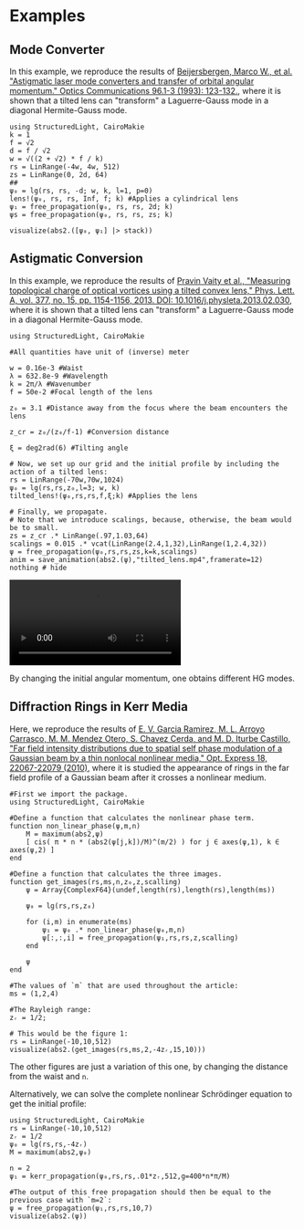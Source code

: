 # Examples

## Mode Converter

In this example, we reproduce the results of [Beijersbergen, Marco W., et al. "Astigmatic laser mode converters and transfer of orbital angular momentum." Optics Communications 96.1-3 (1993): 123-132.](https://www.sciencedirect.com/science/article/pii/003040189390535D), where it is shown that a tilted lens can "transform" a Laguerre-Gauss mode in a diagonal Hermite-Gauss mode.

```@example
using StructuredLight, CairoMakie
k = 1
f = √2
d = f / √2
w = √((2 + √2) * f / k)
rs = LinRange(-4w, 4w, 512)
zs = LinRange(0, 2d, 64)
##
ψ₀ = lg(rs, rs, -d; w, k, l=1, p=0)
lens!(ψ₀, rs, rs, Inf, f; k) #Applies a cylindrical lens
ψ₁ = free_propagation(ψ₀, rs, rs, 2d; k)
ψs = free_propagation(ψ₀, rs, rs, zs; k)

visualize(abs2.([ψ₀, ψ₁] |> stack))
```

## Astigmatic Conversion

In this example, we reproduce the results of [Pravin Vaity et al., "Measuring topological charge of optical vortices using a tilted convex lens," Phys. Lett. A, vol. 377, no. 15, pp. 1154-1156, 2013. DOI: 10.1016/j.physleta.2013.02.030](https://www.sciencedirect.com/science/article/abs/pii/S0375960113001953?casa_token=4qY1zlrA1jAAAAAA:siRwxg9tPju8XHJkGtAjGVXJacg7pBbaZyFJUQscNaQplQ2ciYyoMQOlTexOlyaW9VSQBDViPph4), where it is shown that a tilted lens can "transform" a Laguerre-Gauss mode in a diagonal Hermite-Gauss mode.

```@example
using StructuredLight, CairoMakie

#All quantities have unit of (inverse) meter

w = 0.16e-3 #Waist
λ = 632.8e-9 #Wavelength
k = 2π/λ #Wavenumber
f = 50e-2 #Focal length of the lens

z₀ = 3.1 #Distance away from the focus where the beam encounters the lens

z_cr = z₀/(z₀/f-1) #Conversion distance

ξ = deg2rad(6) #Tilting angle

# Now, we set up our grid and the initial profile by including the action of a tilted lens:
rs = LinRange(-70w,70w,1024)
ψ₀ = lg(rs,rs,z₀,l=3; w, k)
tilted_lens!(ψ₀,rs,rs,f,ξ;k) #Applies the lens

# Finally, we propagate. 
# Note that we introduce scalings, because, otherwise, the beam would be to small.
zs = z_cr .* LinRange(.97,1.03,64)
scalings = 0.015 .* vcat(LinRange(2.4,1,32),LinRange(1,2.4,32))
ψ = free_propagation(ψ₀,rs,rs,zs,k=k,scalings)
anim = save_animation(abs2.(ψ),"tilted_lens.mp4",framerate=12)
nothing # hide
```

![](tilted_lens.mp4)

By changing the initial angular momentum, one obtains different HG modes.

## Diffraction Rings in Kerr Media

Here, we reproduce the results of [E. V. Garcia Ramirez, M. L. Arroyo Carrasco, M. M. Mendez Otero, S. Chavez Cerda, and M. D. Iturbe Castillo, "Far field intensity distributions due to spatial self phase modulation of a Gaussian beam by a thin nonlocal nonlinear media," Opt. Express 18, 22067-22079 (2010)](https://opg.optica.org/oe/fulltext.cfm?uri=oe-18-21-22067&id=206115), where it is studied the appearance of rings in the far field profile of a Gaussian beam after it crosses a nonlinear medium.

```@example
#First we import the package.
using StructuredLight, CairoMakie

#Define a function that calculates the nonlinear phase term.
function non_linear_phase(ψ,m,n)
    M = maximum(abs2,ψ)
    [ cis( π * n * (abs2(ψ[j,k])/M)^(m/2) ) for j ∈ axes(ψ,1), k ∈ axes(ψ,2) ]
end

#Define a function that calculates the three images.
function get_images(rs,ms,n,z₀,z,scalling)
    ψ = Array{ComplexF64}(undef,length(rs),length(rs),length(ms))

    ψ₀ = lg(rs,rs,z₀)

    for (i,m) in enumerate(ms)
        ψ₁ = ψ₀ .* non_linear_phase(ψ₀,m,n)
        ψ[:,:,i] = free_propagation(ψ₁,rs,rs,z,scalling)
    end

    ψ
end

#The values of `m` that are used throughout the article:
ms = (1,2,4)

#The Rayleigh range:
zᵣ = 1/2;

# This would be the figure 1:
rs = LinRange(-10,10,512)
visualize(abs2.(get_images(rs,ms,2,-4zᵣ,15,10)))
```

The other figures are just a variation of this one, by changing the distance from the waist and `n`.

Alternatively, we can solve the complete nonlinear Schrödinger equation to get the initial profile:

```@example
using StructuredLight, CairoMakie
rs = LinRange(-10,10,512)
zᵣ = 1/2
ψ₀ = lg(rs,rs,-4zᵣ)
M = maximum(abs2,ψ₀)

n = 2
ψ₁ = kerr_propagation(ψ₀,rs,rs,.01*zᵣ,512,g=400*n*π/M)

#The output of this free propagation should then be equal to the previous case with `m=2`:
ψ = free_propagation(ψ₁,rs,rs,10,7)
visualize(abs2.(ψ))
```
